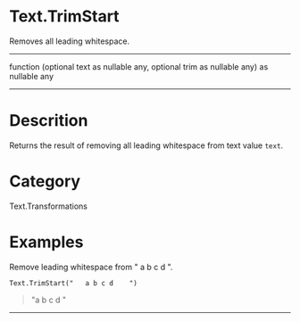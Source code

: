 ﻿# Text.TrimStart
Removes all leading whitespace.
***
function (optional text as nullable any, optional trim as nullable any) as nullable any
***
# Descrition 
Returns the result of removing all leading whitespace from text value <code>text</code>.
# Category 
Text.Transformations
# Examples 
Remove leading whitespace from "     a b c d    ".
```
Text.TrimStart("   a b c d    ")
```
> "a b c d    "
***
